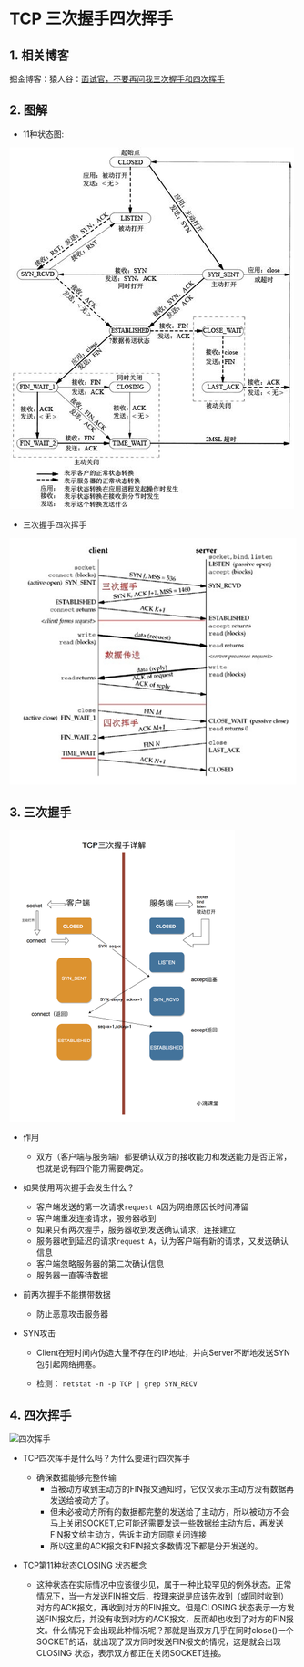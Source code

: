# TCP 三次握手四次挥手

## 1. 相关博客

掘金博客：猿人谷：[面试官，不要再问我三次握手和四次挥手](https://juejin.im/post/5d9c284b518825095879e7a5)





## 2. 图解 

- 11种状态图:

![TCP11种状态图](.\images\TCP11种状态图.png)



- 三次握手四次挥手

![TCP三次握手四次挥手](.\images\TCP三次握手四次挥手.png)

## 3. 三次握手



<img src=".\images\三次握手状态切换图.jpg" alt="三次握手状态切换图" style="zoom: 50%;" />

- 作用

  - 双方（客户端与服务端）都要确认双方的接收能力和发送能力是否正常，也就是说有四个能力需要确定。

- 如果使用两次握手会发生什么？

  - 客户端发送的第一次请求`request A`因为网络原因长时间滞留
  - 客户端重发连接请求，服务器收到
  - 如果只有两次握手，服务器收到发送确认请求，连接建立
  - 服务器收到延迟的请求`request A`，认为客户端有新的请求，又发送确认信息
  - 客户端忽略服务器的第二次确认信息
  - 服务器一直等待数据

- 前两次握手不能携带数据
  - 防止恶意攻击服务器

- SYN攻击

  -  Client在短时间内伪造大量不存在的IP地址，并向Server不断地发送SYN包引起网络拥塞。 

  - 检测： `netstat -n -p TCP | grep SYN_RECV` 



## 4. 四次挥手

![四次挥手](C:\zr\learning\Doc\Document\计算机网络\images\四次挥手.jpg)

- TCP四次挥手是什么吗？为什么要进行四次挥手
  - 确保数据能够完整传输
    - 当被动方收到主动方的FIN报文通知时，它仅仅表示主动方没有数据再发送给被动方了。
    - 但未必被动方所有的数据都完整的发送给了主动方，所以被动方不会马上关闭SOCKET,它可能还需要发送一些数据给主动方后，再发送FIN报文给主动方，告诉主动方同意关闭连接
    - 所以这里的ACK报文和FIN报文多数情况下都是分开发送的。

- TCP第11种状态CLOSING 状态概念

  - 这种状态在实际情况中应该很少见，属于一种比较罕见的例外状态。正常情况下，当一方发送FIN报文后，按理来说是应该先收到（或同时收到）对方的ACK报文，再收到对方的FIN报文。但是CLOSING 状态表示一方发送FIN报文后，并没有收到对方的ACK报文，反而却也收到了对方的FIN报文。什么情况下会出现此种情况呢？那就是当双方几乎在同时close()一个SOCKET的话，就出现了双方同时发送FIN报文的情况，这是就会出现CLOSING 状态，表示双方都正在关闭SOCKET连接。

   

   
